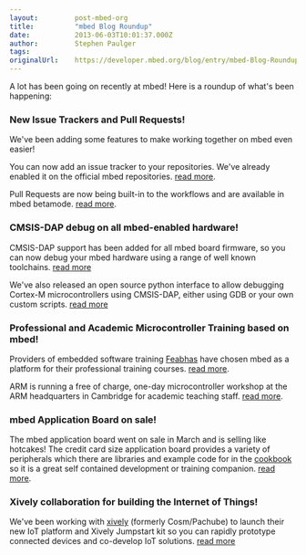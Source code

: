 ```yaml
---
layout:         post-mbed-org
title:          "mbed Blog Roundup"
date:           2013-06-03T10:01:37.000Z
author:         Stephen Paulger
tags:           
originalUrl:    https://developer.mbed.org/blog/entry/mbed-Blog-Roundup/
---
```


<p>
  A lot has been going on recently at mbed! Here is a roundup of
  what's been happening:
</p>
<h3>
  New Issue Trackers and Pull Requests!
</h3>
<p>
  We've been adding some features to make working together on mbed
  even easier!
</p>
<p>
  You can now add an issue tracker to your repositories. We've
  already enabled it on the official mbed repositories. <a href=
  "/blog/entry/Issue-Tracker/">read more</a>.
</p>
<p>
  Pull Requests are now being built-in to the workflows and are
  available in mbed betamode. <a href=
  "/blog/entry/Pull-Requests-now-in-beta/">read more</a>.
</p>
<h3>
  CMSIS-DAP debug on all mbed-enabled hardware!
</h3>
<p>
  CMSIS-DAP support has been added for all mbed board firmware, so
  you can now debug your mbed hardware using a range of well known
  toolchains. <a href=
  "/blog/entry/Debugging-on-mbed-enabled-platforms/">read more</a>
</p>
<p>
  We've also released an open source python interface to allow
  debugging Cortex-M microcontrollers using CMSIS-DAP, either using
  GDB or your own custom scripts. <a href=
  "/blog/entry/Debugging-from-GDB-using-pyOCD/">read more</a>
</p>
<h3>
  Professional and Academic Microcontroller Training based on mbed!
</h3>
<p>
  Providers of embedded software training <a href=
  "http://feabhas.com/" rel="nofollow">Feabhas</a> have chosen mbed
  as a platform for their professional training courses. <a href=
  "/blog/entry/mbed-professional-training-platform/">read more</a>.
</p>
<p>
  ARM is running a free of charge, one-day microcontroller workshop
  at the ARM headquarters in Cambridge for academic teaching staff.
  <a href=
  "/blog/entry/ARM-University-Program-to-run-mbed-work/">read
  more</a>.
</p>
<h3>
  mbed Application Board on sale!
</h3>
<p>
  The mbed application board went on sale in March and is selling
  like hotcakes! The credit card size application board provides a
  variety of peripherals which there are libraries and example code
  for in the <a href=
  "/cookbook/mbed-application-board">cookbook</a> so it is a great
  self contained development or training companion. <a href=
  "/blog/entry/mbed-Application-Board-on-sale/">read more</a>.
</p>
<h3>
  Xively collaboration for building the Internet of Things!
</h3>
<p>
  We've been working with <a href="http://xively.com" rel=
  "nofollow">xively</a> (formerly Cosm/Pachube) to launch their new
  IoT platform and Xively Jumpstart kit so you can rapidly
  prototype connected devices and co-develop IoT solutions.
  <a href="/blog/entry/ARM-mbed-Xively-Internet-of-Things/">read
  more</a>
</p>

